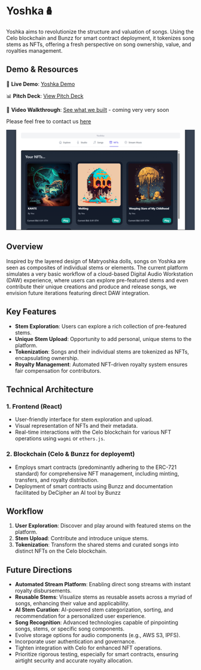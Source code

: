 # Yoshka🪆
Yoshka aims to revolutionize the structure and valuation of songs. Using the Celo blockchain and Bunzz for smart contract deployment, it tokenizes song stems as NFTs, offering a fresh perspective on song ownership, value, and royalties management.

## Demo & Resources

🔗 **Live Demo**: [Yoshka Demo](https://yoshka.vercel.app/)  

📊 **Pitch Deck**: [View Pitch Deck](https://drive.google.com/file/d/1HDwrirkfb1aEZz1JvWPjx02-qtN8d8n1/view?usp=drivesdk)

🌟 **Video Walkthrough**: [See what we built](#Walkthrough-Video-Link-Here)  - coming very very soon

Please feel free to contact us [here](mailto:tolugbesan@gmail.com)

![Yoshka](screenshot.png)

## Overview
Inspired by the layered design of Matryoshka dolls, songs on Yoshka are seen as composites of individual stems or elements. The current platform simulates a very basic workflow of a cloud-based Digital Audio Workstation (DAW) experience, where users can explore pre-featured stems and even contribute their unique creations and produce and release songs, we envision future iterations featuring direct DAW integration.

## Key Features

- **Stem Exploration**: Users can explore a rich collection of pre-featured stems.
- **Unique Stem Upload**: Opportunity to add personal, unique stems to the platform.
- **Tokenization**: Songs and their individual stems are tokenized as NFTs, encapsulating ownership.
- **Royalty Management**: Automated NFT-driven royalty system ensures fair compensation for contributors.

## Technical Architecture

### 1. Frontend (React)
- User-friendly interface for stem exploration and upload.
- Visual representation of NFTs and their metadata.
- Real-time interactions with the Celo blockchain for various NFT operations using `wagmi` or `ethers.js`.

### 2. Blockchain (Celo & Bunzz for deployemt)
- Employs smart contracts (predominantly adhering to the ERC-721 standard) for comprehensive NFT management, including minting, transfers, and royalty distribution.
- Deployment of smart contracts using Bunzz and documentation facilitated by DeCipher an AI tool by Bunzz

## Workflow
1. **User Exploration**: Discover and play around with featured stems on the platform.
2. **Stem Upload**: Contribute and introduce unique stems.
3. **Tokenization**: Transform the shared stems and curated songs into distinct NFTs on the Celo blockchain.

## Future Directions
- **Automated Stream Platform**: Enabling direct song streams with instant royalty disbursements.
- **Reusable Stems**: Visualize stems as reusable assets across a myriad of songs, enhancing their value and applicability.
- **AI Stem Curation**: AI-powered stem categorization, sorting, and recommendation for a personalized user experience.
- **Song Recognition**: Advanced technologies capable of pinpointing songs, stems, or specific song components.
- Evolve storage options for audio components (e.g., AWS S3, IPFS).
- Incorporate user authentication and governance.
- Tighten integration with Celo for enhanced NFT operations.
- Prioritize rigorous testing, especially for smart contracts, ensuring airtight security and accurate royalty allocation.
